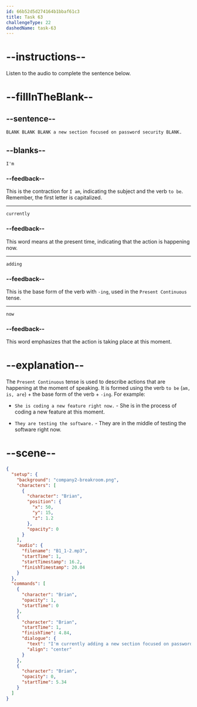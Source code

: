 ```yaml
---
id: 66b52d5d274164b1bbaf61c3
title: Task 63
challengeType: 22
dashedName: task-63
---
```


<!-- (Audio) Brian: I'm currently adding a new section focused on password security now. -->

# --instructions--

Listen to the audio to complete the sentence below.

# --fillInTheBlank--

## --sentence--

`BLANK BLANK BLANK a new section focused on password security BLANK.`

## --blanks--

`I'm`

### --feedback--

This is the contraction for `I am`, indicating the subject and the verb `to be`. Remember, the first letter is capitalized. 

---

`currently`

### --feedback--

This word means at the present time, indicating that the action is happening now.

---

`adding`

### --feedback--

This is the base form of the verb with `-ing`, used in the `Present Continuous` tense.

---

`now`

### --feedback--

This word emphasizes that the action is taking place at this moment.

# --explanation--

The `Present Continuous` tense is used to describe actions that are happening at the moment of speaking. It is formed using the verb `to be` (`am, is, are`) + the base form of the verb + `-ing`. For example:

- `She is coding a new feature right now.` - She is in the process of coding a new feature at this moment.

- `They are testing the software.` - They are in the middle of testing the software right now.

# --scene--

```json
{
  "setup": {
    "background": "company2-breakroom.png",
    "characters": [
      {
        "character": "Brian",
        "position": {
          "x": 50,
          "y": 15,
          "z": 1.2
        },
        "opacity": 0
      }
    ],
    "audio": {
      "filename": "B1_1-2.mp3",
      "startTime": 1,
      "startTimestamp": 16.2,
      "finishTimestamp": 20.04
    }
  },
  "commands": [
    {
      "character": "Brian",
      "opacity": 1,
      "startTime": 0
    },
    {
      "character": "Brian",
      "startTime": 1,
      "finishTime": 4.84,
      "dialogue": {
        "text": "I'm currently adding a new section focused on password security now.",
        "align": "center"
      }
    },
    {
      "character": "Brian",
      "opacity": 0,
      "startTime": 5.34
    }
  ]
}
```
